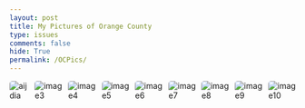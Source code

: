 ```yaml
---
layout: post
title: My Pictures of Orange County
type: issues
comments: false
hide: True
permalink: /OCPics/
---
```


<style>
    .image-gallery {
        display: flex;
        flex-wrap: nowrap;
        overflow-x: auto;
        gap: 10px;
        }

    .image-gallery img {
        max-height: 150px;
        object-fit: cover;
        border-radius: 5px;
    }
</style>


<div class="image-gallery">
  <img src="{{site.baseurl}}/images/gc.jpg" alt="aijdia">
  <img src="https://upload.wikimedia.org/wikipedia/commons/thumb/4/41/Flag_of_India.svg/1599px-Flag_of_India.svg.png" alt="image3"> 
  <img src="https://upload.wikimedia.org/wikipedia/commons/thumb/4/41/Flag_of_India.svg/1599px-Flag_of_India.svg.png" alt="image4"> 
  <img src="https://upload.wikimedia.org/wikipedia/commons/thumb/4/41/Flag_of_India.svg/1599px-Flag_of_India.svg.png" alt="image5"> 
  <img src="https://upload.wikimedia.org/wikipedia/commons/thumb/4/41/Flag_of_India.svg/1599px-Flag_of_India.svg.png" alt="image6"> 
  <img src="https://upload.wikimedia.org/wikipedia/commons/thumb/4/41/Flag_of_India.svg/1599px-Flag_of_India.svg.png" alt="image7"> 
  <img src="https://upload.wikimedia.org/wikipedia/commons/thumb/4/41/Flag_of_India.svg/1599px-Flag_of_India.svg.png" alt="image8"> 
  <img src="https://upload.wikimedia.org/wikipedia/commons/thumb/4/41/Flag_of_India.svg/1599px-Flag_of_India.svg.png" alt="image9"> 
  <img src="https://upload.wikimedia.org/wikipedia/commons/thumb/4/41/Flag_of_India.svg/1599px-Flag_of_India.svg.png" alt="image10"> 
  <img src="https://upload.wikimedia.org/wikipedia/commons/thumb/4/41/Flag_of_India.svg/1599px-Flag_of_India.svg.png" alt="image11"> 
  <img src="https://upload.wikimedia.org/wikipedia/commons/thumb/4/41/Flag_of_India.svg/1599px-Flag_of_India.svg.png" alt="image12"> 
  <img src="https://upload.wikimedia.org/wikipedia/commons/thumb/4/41/Flag_of_India.svg/1599px-Flag_of_India.svg.png" alt="image13"> 
</div>
